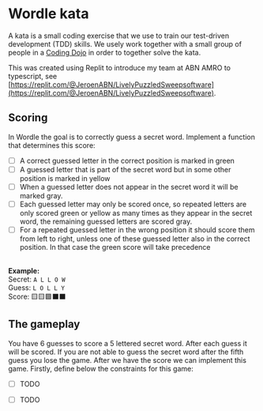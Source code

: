 # Wordle kata
A kata is a small coding exercise that we use to train our test-driven development (TDD) skills. We usely work together with a small group of people in a [Coding Dojo](https://codingdojo.org/practices/WhatIsCodingDojo/) in order to together solve the kata.

This was created using Replit to introduce my team at ABN AMRO to typescript, see [https://replit.com/@JeroenABN/LivelyPuzzledSweepsoftware](https://replit.com/@JeroenABN/LivelyPuzzledSweepsoftware).

## Scoring

In Wordle the goal is to correctly guess a secret word. Implement a function that determines this score:
- [ ] A correct guessed letter in the correct position is marked in green
- [ ] A guessed letter that is part of the secret word but in some other position is marked in yellow
- [ ] When a guessed letter does not appear in the secret word it will be marked gray.
- [ ] Each guessed letter may only be scored once, so repeated letters are only scored green or yellow as many times as they appear in the secret word, the remaining guessed letters are scored gray.
- [ ] For a repeated guessed letter in the wrong position it should score them from left to right, unless one of these guessed letter also in the correct position. In that case the green score will take precedence

\
**Example:**
\
Secret: ```A L L O W```
\
Guess: ```L O L L Y```
\
Score: 🟨🟨🟩⬛⬛

## The gameplay
You have 6 guesses to score a 5 lettered secret word. After each guess it will be scored. If you are not able to guess the secret word after the fifth guess you lose the game. After we have the score we can implement this game. Firstly, define below the constraints for this game:
- [ ] TODO
- [ ] TODO


